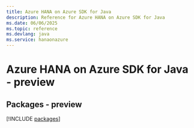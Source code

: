 ```yaml
---
title: Azure HANA on Azure SDK for Java
description: Reference for Azure HANA on Azure SDK for Java
ms.date: 06/06/2025
ms.topic: reference
ms.devlang: java
ms.service: hanaonazure
---
```

# Azure HANA on Azure SDK for Java - preview
## Packages - preview
[!INCLUDE [packages](hana-on-azure-index.md)]